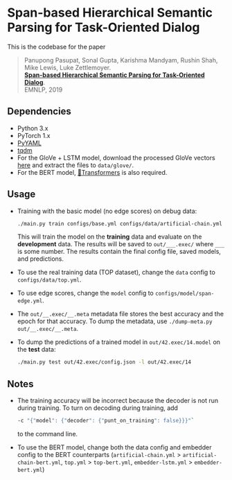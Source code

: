 # Span-based Hierarchical Semantic Parsing for Task-Oriented Dialog

This is the codebase for the paper
> Panupong Pasupat, Sonal Gupta, Karishma Mandyam, Rushin Shah, Mike Lewis, Luke Zettlemoyer.  
> [**Span-based Hierarchical Semantic Parsing for Task-Oriented Dialog**](https://www.aclweb.org/anthology/D19-1163/).  
> EMNLP, 2019

## Dependencies

* Python 3.x
* PyTorch 1.x
* [PyYAML](https://pypi.org/project/PyYAML/)
* [tqdm](https://github.com/tqdm/tqdm/)
* For the GloVe + LSTM model,
  download the processed GloVe vectors [here](https://nlp.stanford.edu/projects/phrasenode/processed-glove.zip)
  and extract the files to `data/glove/`.
* For the BERT model, [🤗Transformers](https://github.com/huggingface/transformers) is also required.

## Usage

* Training with the basic model (no edge scores) on debug data:
  ```bash
  ./main.py train configs/base.yml configs/data/artificial-chain.yml configs/model/span-node.yml
  ```
  This will train the model on the **training** data and evaluate on the **development** data.
  The results will be saved to `out/___.exec/` where `___` is some number. The results contain
  the final config file, saved models, and predictions.

* To use the real training data (TOP dataset), change the `data` config to `configs/data/top.yml`.

* To use edge scores, change the `model` config to `configs/model/span-edge.yml`.

* The `out/__.exec/__.meta` metadata file stores the best accuracy and the epoch for that accuracy.
  To dump the metadata, use `./dump-meta.py out/__.exec/__.meta`.
  
* To dump the predictions of a trained model in `out/42.exec/14.model` on the **test** data:
  ```bash
  ./main.py test out/42.exec/config.json -l out/42.exec/14
  ```
## Notes

* The training accuracy will be incorrect because the decoder is not run during training.
  To turn on decoding during training, add
  ```bash
  -c "{"model": {"decoder": {"punt_on_training": false}}}"`
  ```
  to the command line.

* To use the BERT model, change both the data config and embedder config to the BERT counterparts
  (`artificial-chain.yml` > `artificial-chain-bert.yml`, `top.yml` > `top-bert.yml`,
  `embedder-lstm.yml` > `embedder-bert.yml`)
